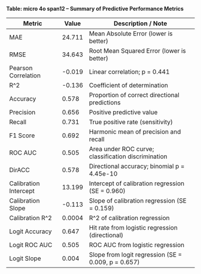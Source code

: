 **Table: micro 4o span12 – Summary of Predictive Performance Metrics**

| Metric                | Value  | Description / Note                                  |
| --------------------- | ------ | --------------------------------------------------- |
| MAE                   | 24.711 | Mean Absolute Error (lower is better)               |
| RMSE                  | 34.643 | Root Mean Squared Error (lower is better)           |
| Pearson Correlation   | -0.019 | Linear correlation; p = 0.441                       |
| R^2                   | -0.136 | Coefficient of determination                        |
| Accuracy              | 0.578  | Proportion of correct directional predictions       |
| Precision             | 0.656  | Positive predictive value                           |
| Recall                | 0.731  | True positive rate (sensitivity)                    |
| F1 Score              | 0.692  | Harmonic mean of precision and recall               |
| ROC AUC               | 0.505  | Area under ROC curve; classification discrimination |
| DirACC                | 0.578  | Directional accuracy; binomial p = 4.45e-10         |
| Calibration Intercept | 13.199 | Intercept of calibration regression (SE = 0.960)    |
| Calibration Slope     | -0.113 | Slope of calibration regression (SE = 0.159)        |
| Calibration R^2       | 0.0004 | R^2 of calibration regression                       |
| Logit Accuracy        | 0.647  | Hit rate from logistic regression (directional)     |
| Logit ROC AUC         | 0.505  | ROC AUC from logistic regression                    |
| Logit Slope           | 0.004  | Slope from logit regression (SE = 0.009, p = 0.657) |